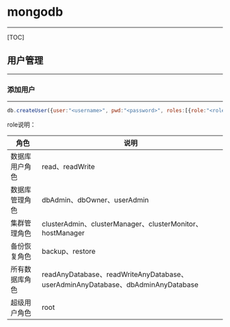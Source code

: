 # mongodb

---

[TOC]

## 用户管理

---

### 添加用户

---

```javascript
db.createUser({user:"<username>", pwd:"<password>", roles:[{role:"<role>", db:"<db>"}]})
```

role说明：

| 角色           | 说明                                                                            |
|----------------|---------------------------------------------------------------------------------|
| 数据库用户角色 | read、readWrite                                                                 |
| 数据库管理角色 | dbAdmin、dbOwner、userAdmin                                                     |
| 集群管理角色   | clusterAdmin、clusterManager、clusterMonitor、hostManager                       |
| 备份恢复角色   | backup、restore                                                                 |
| 所有数据库角色 | readAnyDatabase、readWriteAnyDatabase、userAdminAnyDatabase、dbAdminAnyDatabase |
| 超级用户角色   | root                                                                            |

